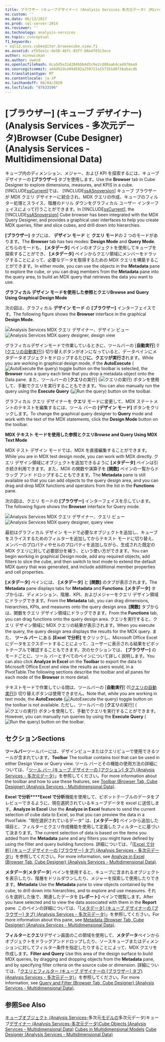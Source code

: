 ```yaml
---
title: ブラウザー (キューブデザイナー) (Analysis Services-多次元データ) |Microsoft Docs
ms.custom: ''
ms.date: 06/13/2017
ms.prod: sql-server-2014
ms.reviewer: ''
ms.technology: analysis-services
ms.topic: conceptual
f1_keywords:
- sql12.asvs.cubeeditor.browsecube.view.f1
ms.assetid: efb5ee1c-de50-4bfc-83ff-08a4f03c3ece
author: minewiskan
ms.author: owend
ms.openlocfilehash: 6ca5d5e314284bbb4d1c9e2cd88aa64ca4970aa9
ms.sourcegitcommit: ad4d92dce894592a259721a1571b1d8736abacdb
ms.translationtype: MT
ms.contentlocale: ja-JP
ms.lasthandoff: 08/04/2020
ms.locfileid: "87633596"
---
```

# <a name="browser-cube-designer-analysis-services---multidimensional-data"></a><span data-ttu-id="78268-102">[ブラウザー] (キューブ デザイナー) (Analysis Services - 多次元データ)</span><span class="sxs-lookup"><span data-stu-id="78268-102">Browser (Cube Designer) (Analysis Services - Multidimensional Data)</span></span>
  <span data-ttu-id="78268-103">キューブ内のディメンション、メジャー、および KPI を探索するには、キューブ デザイナーの **[ブラウザー]** タブを使用します。</span><span class="sxs-lookup"><span data-stu-id="78268-103">Use the **Browser** tab in Cube Designer to explore dimensions, measures, and KPIS in a cube.</span></span> <span data-ttu-id="78268-104">[!INCLUDE[ssCurrent](../includes/sscurrent-md.md)]では、 [!INCLUDE[ssASnoversion](../includes/ssasnoversion-md.md)] キューブ ブラウザーが MDX クエリ デザイナーに統合され、MDX クエリの作成、キューブのフィルター処理とスライス、階層のドリル ダウンをグラフィカル ユーザー インターフェイスによって行うことができます。</span><span class="sxs-lookup"><span data-stu-id="78268-104">In [!INCLUDE[ssCurrent](../includes/sscurrent-md.md)], the [!INCLUDE[ssASnoversion](../includes/ssasnoversion-md.md)] Cube browser has been integrated with the MDX Query Designer, and provides a graphical user interfaces to help you create MDX queries, filter and slice cubes, and drill down into hierarchies.</span></span>

 <span data-ttu-id="78268-105">**[ブラウザー]** タブには、 **デザイン モード** と **クエリ モード**の 2 つのモードがあります。</span><span class="sxs-lookup"><span data-stu-id="78268-105">The **Browser** tab has two modes: **Design Mode** and **Query Mode**.</span></span> <span data-ttu-id="78268-106">どちらのモードも、 **[メタデータ]** ペインのオブジェクトを使用してキューブを探索することができ、 **[メタデータ]** ペインからクエリ領域にメンバーをドラッグすることによって、必要なデータを取得するための MDX クエリを構築することができます。</span><span class="sxs-lookup"><span data-stu-id="78268-106">In either mode, you can use the objects in the **Metadata** pane to explore the cube, or you can drag members from the **Metadata** pane into the query area, to build an MDX query that retrieves the data you want to use.</span></span>

 <span data-ttu-id="78268-107">**グラフィカル デザイン モードを使用した参照とクエリ**</span><span class="sxs-lookup"><span data-stu-id="78268-107">**Browse and Query Using Graphical Design Mode**</span></span>

 <span data-ttu-id="78268-108">次の図は、グラフィカル **デザイン モード** の **[ブラウザー]** インターフェイスです。</span><span class="sxs-lookup"><span data-stu-id="78268-108">The following figure shows the **Browser** interface in the graphical **Design Mode**.</span></span>

 <span data-ttu-id="78268-109">![Analysis Services MDX クエリ デザイナー、デザイン ビュー](media/rsqd-dsawas-mdx-designmode.gif "Analysis Services MDX クエリ デザイナー、デザイン ビュー")</span><span class="sxs-lookup"><span data-stu-id="78268-109">![Analysis Services MDX query designer, design view](media/rsqd-dsawas-mdx-designmode.gif "Analysis Services MDX query designer, design view")</span></span>

 <span data-ttu-id="78268-110">グラフィカルデザインモードで作業しているときに、ツールバーの [**自動実行**] (![[クエリの自動実行](media/rsqdicon-autoexecute.gif "クエリの自動実行")]) 切り替えボタンがオンになっていると、データペインにメタデータオブジェクトをドロップするたび**に、クエリが実行さ**れます。</span><span class="sxs-lookup"><span data-stu-id="78268-110">While you are working in graphical design mode, if the **AutoExecute** (![AutoExecute the query](media/rsqdicon-autoexecute.gif "AutoExecute the query")) toggle button on the toolbar is selected, the **Browser** runs a query each time that you drop a metadata object onto the Data pane.</span></span> <span data-ttu-id="78268-111">また、ツールバーの [**クエリ**の実行] (![クエリの実行](media/rsqdicon-run.gif "クエリを実行する")) ボタンを使用して、手動でクエリを実行することもできます。</span><span class="sxs-lookup"><span data-stu-id="78268-111">You can also manually run the query using the **Execute Query** (![Run the query](media/rsqdicon-run.gif "Run the query")) button on the toolbar.</span></span>

 <span data-ttu-id="78268-112">グラフィカル クエリ デザイナーを **クエリ** モードに変更して、MDX ステートメントのテキストを編集するには、ツール バーの **[デザイン モード]** ボタンをクリックします。</span><span class="sxs-lookup"><span data-stu-id="78268-112">To change the graphical query designer to **Query** mode and work with the text of the MDX statements, click the **Design Mode** button on the toolbar.</span></span>

 <span data-ttu-id="78268-113">**MDX テキスト モードを使用した参照とクエリ**</span><span class="sxs-lookup"><span data-stu-id="78268-113">**Browse and Query Using MDX Text Mode**</span></span>

 <span data-ttu-id="78268-114">MDX テスト デザイン モードでは、MDX を直接編集することができます。</span><span class="sxs-lookup"><span data-stu-id="78268-114">While you are in MDX test design mode, you can work with MDX directly.</span></span> <span data-ttu-id="78268-115">クエリ デザイン領域にオブジェクトを追加できるように **[メタデータ]** ペインは引き続き利用できます。また、MDX の関数や演算子を **[関数]** ペインの一覧からドラッグ アンド ドロップすることもできます。</span><span class="sxs-lookup"><span data-stu-id="78268-115">The **Metadata** pane is still available so that you can add objects to the query design area, and you can drag and drop MDX functions and operators from the list in the **Functions** pane.</span></span>

 <span data-ttu-id="78268-116">次の図は、クエリ モードの **[ブラウザー]** インターフェイスを示しています。</span><span class="sxs-lookup"><span data-stu-id="78268-116">The following figure shows the **Browser** interface for Query mode.</span></span>

 <span data-ttu-id="78268-117">![Analysis Services MDX クエリ デザイナー、クエリ ビュー](media/rsqd-dsawas-mdx-querymode.gif "Analysis Services MDX クエリ デザイナー、クエリ ビュー")</span><span class="sxs-lookup"><span data-stu-id="78268-117">![Analysis Services MDX query designer, query view](media/rsqd-dsawas-mdx-querymode.gif "Analysis Services MDX query designer, query view")</span></span>

 <span data-ttu-id="78268-118">最初はグラフィカル デザイン モードで必要なオブジェクトを追加し、キューブをスライスするためのフィルターを追加してからテキスト モードに切り替え、メンバーのプロパティやセルのプロパティを追加しながら、生成された既定の MDX クエリに対して必要部分を補う、という使い方ができます。</span><span class="sxs-lookup"><span data-stu-id="78268-118">You can begin working in graphical Design mode, add any required objects, add filters to slice the cube, and then switch to text mode to extend the default MDX query that was generated, and include additional member properties and cell properties.</span></span>

 <span data-ttu-id="78268-119">**[メタデータ]** ペインには、 **[メタデータ]** と **[関数]** のタブが表示されます。</span><span class="sxs-lookup"><span data-stu-id="78268-119">The **Metadata** pane displays tabs for **Metadata** and **Functions**.</span></span> <span data-ttu-id="78268-120">**[メタデータ]** タブからは、ディメンション、階層、KPI、およびメジャーをクエリ デザイン領域にドラッグできます。</span><span class="sxs-lookup"><span data-stu-id="78268-120">From the **Metadata** tab, you can drag dimensions, hierarchies, KPIs, and measures onto the query design area.</span></span> <span data-ttu-id="78268-121">**[関数]** タブからは、関数をクエリ デザイン領域にドラッグできます。</span><span class="sxs-lookup"><span data-stu-id="78268-121">From the **Functions** tab, you can drag functions onto the query design area.</span></span> <span data-ttu-id="78268-122">クエリを実行すると、クエリ デザイン領域に MDX クエリの結果が表示されます。</span><span class="sxs-lookup"><span data-stu-id="78268-122">When you execute the query, the query design area displays the results for the MDX query.</span></span> <span data-ttu-id="78268-123">また、 **ツール バー** にある **[Excel で分析]** をクリックし、Microsoft Office Excel にデータをエクスポートすることによって、ユーザーに表示される結果をピボットテーブルで確認することもできます。次のセクションでは、 **[ブラウザー]** のモードごとに、ツール バーとすべてのペインについて詳しく説明します。</span><span class="sxs-lookup"><span data-stu-id="78268-123">You can also click **Analyze in Excel** on the **Toolbar** to export the data to Microsoft Office Excel and view the results as users would, in a PivotTable.The following sections describe the toolbar and all panes for each mode of the **Browser** in more detail.</span></span>

 <span data-ttu-id="78268-124">テキストモードで作業している間は、ツールバーの [**自動実行**] (![[クエリの自動実行](media/rsqdicon-autoexecute.gif "クエリの自動実行")]) 切り替えボタンは使用できません。</span><span class="sxs-lookup"><span data-stu-id="78268-124">Note that, while you are working in text mode, the **AutoExecute** (![AutoExecute the query](media/rsqdicon-autoexecute.gif "AutoExecute the query")) toggle button on the toolbar is not available.</span></span> <span data-ttu-id="78268-125">ただし、ツールバーの [**クエリ**の実行] (![クエリの実行](media/rsqdicon-run.gif "クエリを実行する")) ボタンを使用して、手動でクエリを実行することができます。</span><span class="sxs-lookup"><span data-stu-id="78268-125">However, you can manually run queries by using the **Execute Query** (![Run the query](media/rsqdicon-run.gif "Run the query")) button on the toolbar.</span></span>

## <a name="sections"></a><span data-ttu-id="78268-126">セクション</span><span class="sxs-lookup"><span data-stu-id="78268-126">Sections</span></span>
 <span data-ttu-id="78268-127">**ツールバー**ツールバーには、デザインビューまたはクエリビューで使用できるツールが含まれています。</span><span class="sxs-lookup"><span data-stu-id="78268-127">**Toolbar** The toolbar contains tool that can be used in either Design View or Query view.</span></span> <span data-ttu-id="78268-128">ツール バーとその機能の使用方法の詳細については、「[ツール バー &#40;キューブ デザイナーの [アクション] タブ&#41; &#40;Analysis Services - 多次元データ&#41;](toolbar-browser-tab-cube-designer-analysis-services-multidimensional-data.md)」を参照してください。</span><span class="sxs-lookup"><span data-stu-id="78268-128">For more information about the toolbar and how to use these features, see [Toolbar &#40;Browser Tab, Cube Designer&#41; &#40;Analysis Services - Multidimensional Data&#41;](toolbar-browser-tab-cube-designer-analysis-services-multidimensional-data.md).</span></span>

 <span data-ttu-id="78268-129">**Excel で分析\*\*\*\*Excel で分析**機能を使用して、ピボットテーブルのデータをプレビューできるように、現在選択されているキューブデータを excel に送信します。</span><span class="sxs-lookup"><span data-stu-id="78268-129">**Analyze in Excel** Use the **Analyze in Excel** feature to send the current selection of cube data to Excel, so that you can preview the data in a PivotTable.</span></span> <span data-ttu-id="78268-130">"現在選択されているデータ" は、**[メタデータ]** ペインから追加した項目と、フィルターとクエリ作成機能を使用して定義したフィルターとに基づいて決まります。</span><span class="sxs-lookup"><span data-stu-id="78268-130">The current selection of data is based on the items you added from the **Metadata** pane and any filters you might have defined by using the filter and query building functions.</span></span> <span data-ttu-id="78268-131">詳細については、「[[Excel で分析] (キューブ デザイナーの [ブラウザー] タブ) (Analysis Services - 多次元データ)](analyze-in-excel-browser-cube-designer-analysis-services-multidimensional-data.md)」を参照してください。</span><span class="sxs-lookup"><span data-stu-id="78268-131">For more information, see [Analyze in Excel &#40;Browser Tab, Cube Designer&#41; &#40;Analysis Services - Multidimensional Data&#41;](analyze-in-excel-browser-cube-designer-analysis-services-multidimensional-data.md).</span></span>

 <span data-ttu-id="78268-132">**メタデータ**[**メタデータ**] ペインを使用すると、キューブに含まれるオブジェクトを表示したり、階層をドリルダウンしたり、メジャーを探索して使用したりできます。</span><span class="sxs-lookup"><span data-stu-id="78268-132">**Metadata** Use the **Metadata** pane to view objects contained by the cube, to drill down into hierarchies, and to explore and use measures.</span></span> <span data-ttu-id="78268-133">それらを選択した後で、関連したデータを **[レポート]** ペインで閲覧します。</span><span class="sxs-lookup"><span data-stu-id="78268-133">After you have selected and to view the data associated with them in the **Report** pane.</span></span> <span data-ttu-id="78268-134">このペインの詳細については、「[[メタデータ] &#40;キューブ デザイナーの [ブラウザー] タブ&#41; &#40;Analysis Services - 多次元データ&#41;](metadata-browser-tab-cube-designer-analysis-services-multidimensional-data.md)」を参照してください。</span><span class="sxs-lookup"><span data-stu-id="78268-134">For more information about this pane, see [Metadata &#40;Browser Tab, Cube Designer&#41; &#40;Analysis Services - Multidimensional Data&#41;](metadata-browser-tab-cube-designer-analysis-services-multidimensional-data.md).</span></span>

 <span data-ttu-id="78268-135">**フィルターとクエリ**デザイン画面のこの領域を使用して、**メタデータ**ペインからオブジェクトをドラッグアンドドロップしたり、ソースキューブまたはディメンションに対してフィルター条件を指定したりすることによって、MDX クエリを作成します。</span><span class="sxs-lookup"><span data-stu-id="78268-135">**Filter and Query** Use this area of the design surface to build MDX queries, by dragging and dropping objects from the **Metadata** pane, and by specifying filter criteria on the source cube or dimension.</span></span> <span data-ttu-id="78268-136">詳細については、「[クエリとフィルター &#40;キューブ デザイナーの [ブラウザー] タブ&#41; &#40;Analysis Services - 多次元データ&#41;](query-filter-browser-cube-designer-analysis-services-multidimensional-data.md)」を参照してください。</span><span class="sxs-lookup"><span data-stu-id="78268-136">For more information, see [Query and Filter &#40;Browser Tab, Cube Designer&#41; &#40;Analysis Services - Multidimensional Data&#41;](query-filter-browser-cube-designer-analysis-services-multidimensional-data.md).</span></span>

## <a name="see-also"></a><span data-ttu-id="78268-137">参照</span><span class="sxs-lookup"><span data-stu-id="78268-137">See Also</span></span>
 <span data-ttu-id="78268-138">[キューブオブジェクト &#40;Analysis Services-](multidimensional-models-olap-logical-cube-objects/cube-objects-analysis-services-multidimensional-data.md)多次元[モデルの](multidimensional-models/cubes-in-multidimensional-models.md)多次元データ&#41;キューブ[デザイナー &#40;Analysis Services-多次元データ&#41;](cube-designer-analysis-services-multidimensional-data.md)</span><span class="sxs-lookup"><span data-stu-id="78268-138">[Cube Objects &#40;Analysis Services - Multidimensional Data&#41;](multidimensional-models-olap-logical-cube-objects/cube-objects-analysis-services-multidimensional-data.md) [Cubes in Multidimensional Models](multidimensional-models/cubes-in-multidimensional-models.md) [Cube Designer &#40;Analysis Services - Multidimensional Data&#41;](cube-designer-analysis-services-multidimensional-data.md)</span></span>


